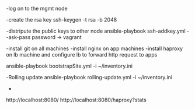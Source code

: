 -log on to the mgmt node

-create the rsa key
ssh-keygen -t rsa -b 2048

-distripute the public keys to other node
ansible-playbook ssh-addkey.yml --ask-pass
 password -> vagrant

-install git on all machines
-install nginx on app machines
-install haproxy on lb machine and configure lb to forward http request to apps 

ansible-playbook bootstrapSite.yml -i ~/inventory.ini

-Rolling update
ansible-playbook rolling-update.yml -i ~/inventory.ini

-
http://localhost:8080/
http://localhost:8080/haproxy?stats
